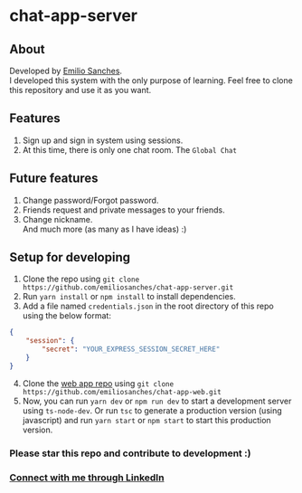# chat-app-server

## About
Developed by [Emilio Sanches](https://www.github.com/emiliosanches).  
I developed this system with the only purpose of learning. Feel free to clone this repository and use it as you want.  

## Features
1. Sign up and sign in system using sessions.  
2. At this time, there is only one chat room. The `Global Chat`

## Future features  
1. Change password/Forgot password.
2. Friends request and private messages to your friends.  
3. Change nickname.  
And much more (as many as I have ideas) :)

## Setup for developing 
1. Clone the repo using `git clone https://github.com/emiliosanches/chat-app-server.git`
2. Run `yarn install` or `npm install` to install dependencies.
3. Add a file named `credentials.json` in the root directory of this repo using the below format:
```json
{
    "session": {
        "secret": "YOUR_EXPRESS_SESSION_SECRET_HERE"
    }
}
```
4. Clone the [web app repo](https://github.com/emiliosanches/chat-app-web/) using `git clone https://github.com/emiliosanches/chat-app-web.git`
5. Now, you can run `yarn dev` or `npm run dev` to start a development server using `ts-node-dev`. Or run `tsc` to generate a production version (using javascript) and run `yarn start` or `npm start` to start this production version.

### Please star this repo and contribute to development :)

### [Connect with me through LinkedIn](https://www.linkedin.com/in/emiliosanches)
